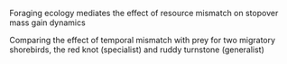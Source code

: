 Foraging ecology mediates the effect of resource mismatch on stopover mass gain dynamics

Comparing the effect of temporal mismatch with prey for two migratory shorebirds, the red knot (specialist) and ruddy turnstone (generalist)

